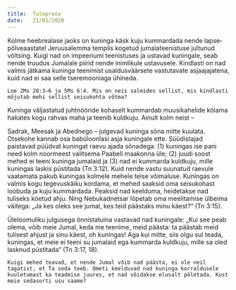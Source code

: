 ```yaml
---
title:  Tuleproov
date:   21/01/2020
---
```


Kolme heebrealase jaoks on kuninga käsk kuju kummardada nende lapse­põlveaastatel Jeruusalemma templis kogetud jumalateenistuse jultunud võltsing. Kuigi nad on impeeriumi teenistuses ja ustavad kuningale, seab nende truudus Jumalale piirid nende inimlikule ustavusele. Kindlasti on nad valmis jätkama kuninga teenimist usaldusväärsete vastutavate asjaajajatena, kuid nad ei saa selle tseremooniaga ühineda.

`Loe 2Ms 20:3–6 ja 5Ms 6:4. Mis on neis salmides sellist, mis kindlasti mõjutab mehi sellist seisukohta võtma?`

Kuninga väljastatud juhtnööride kohaselt kummardab muusikahelide kõlama hakates kogu rahvas maha ja teenib kuldkuju. Ainult kolm neist –  

Sadrak, Meesak ja Abednego – julgevad kuninga sõna mitte kuulata. Otsekohe kannab osa babüloonlasi asja kuningale ette. Süüdistajad paistavad püüdvat kuningat raevu ajada sõnadega: (1) kuningas ise pani need kolm noormeest valitsema Paabeli maakonna üle; (2) juudi soost mehed ei teeni kuninga jumalaid ja (3) nad ei kummarda kuldkuju, mille kuningas laskis püstitada (Tn 3:12). Kuid nende vastu suunatud raevule vaatamata pakub kuningas kolmele mehele teise võimaluse. Kuningas on valmis kogu tegevuskäiku kordama, et mehed saaksid oma seisukohast loobuda ja kuju kummardada. Peaksid nad keelduma, heidetakse nad tuliseks köetud ahju. Ning Nebukadnetsar lõpetab oma meelitamise ülbeima väitega: „Ja kes oleks see jumal, kes teid päästaks minu käest?“ (Tn 3:15).

Üleloomuliku julgusega õnnistatuina vastavad nad kuningale: „Kui see peab olema, võib meie Jumal, keda me teenime, meid päästa: ta päästab meid tulisest ahjust ja sinu käest, oh kuningas! Aga kui mitte, siis olgu sul teada, kuningas, et meie ei teeni su jumalaid ega kummarda kuldkuju, mille sa oled lasknud püstitada“ (Tn 3:17, 18).

`Kuigi mehed teavad, et nende Jumal võib nad päästa, ei ole neil tagatist, et Ta seda teeb. Ometi keelduvad nad kuninga korraldusele kuuletumast ka teadmise juures, et nad võidakse elusalt põletada. Kust meie sedasorti usu saame?`
